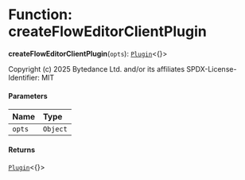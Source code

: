 # Function: createFlowEditorClientPlugin

**createFlowEditorClientPlugin**(`opts`): [`Plugin`](/auto-docs/free-layout-editor/variables/Plugin-1.md)<{}>

Copyright (c) 2025 Bytedance Ltd. and/or its affiliates
SPDX-License-Identifier: MIT

#### Parameters

| Name | Type |
| :------ | :------ |
| `opts` | `Object` |

#### Returns

[`Plugin`](/auto-docs/free-layout-editor/variables/Plugin-1.md)<{}>
